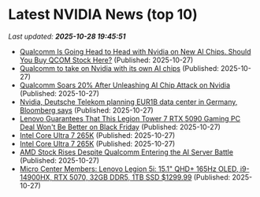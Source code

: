 # Latest NVIDIA News (top 10)
_Last updated: **2025-10-28 19:45:51**_

- [Qualcomm Is Going Head to Head with Nvidia on New AI Chips. Should You Buy QCOM Stock Here?](https://biztoc.com/x/69a8b02a3083f9e6) (Published: 2025-10-27)
- [Qualcomm to take on Nvidia with its own AI chips](https://biztoc.com/x/526b52ba661e54e6) (Published: 2025-10-27)
- [Qualcomm Soars 20% After Unleashing AI Chip Attack on Nvidia](https://finance.yahoo.com/news/qualcomm-soars-20-unleashing-ai-193102888.html) (Published: 2025-10-27)
- [Nvidia, Deutsche Telekom planning EUR1B data center in Germany, Bloomberg says](https://thefly.com/permalinks/entry.php/id4221814/NVDA;DTEGY-Nvidia-Deutsche-Telekom-planning-EURB-data-center-in-Germany-Bloomberg-says) (Published: 2025-10-27)
- [Lenovo Guarantees That This Legion Tower 7 RTX 5090 Gaming PC Deal Won't Be Better on Black Friday](https://www.ign.com/articles/lenovo-legion-tower-7-gaming-pc-deal-black-friday-price-guarantee) (Published: 2025-10-27)
- [Intel Core Ultra 7 265K](https://uk.pcmag.com/processors/160947/intel-core-ultra-7-265k) (Published: 2025-10-27)
- [Intel Core Ultra 7 265K](https://me.pcmag.com/en/processors/33133/intel-core-ultra-7-265k) (Published: 2025-10-27)
- [AMD Stock Rises Despite Qualcomm Entering the AI Server Battle](https://finance.yahoo.com/news/amd-stock-rises-despite-qualcomm-191245245.html) (Published: 2025-10-27)
- [Micro Center Members: Lenovo Legion 5i: 15.1" QHD+ 165Hz OLED, i9-14900HX, RTX 5070, 32GB DDR5, 1TB SSD $1299.99](https://slickdeals.net/f/18738760-micro-center-members-lenovo-legion-5i-15-1-qhd-165hz-oled-i9-14900hx-rtx-5070-32gb-ddr5-1tb-ssd-1299-99) (Published: 2025-10-27)
